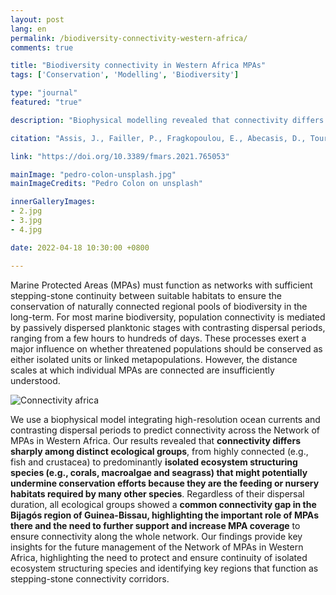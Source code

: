 ```yaml
---
layout: post
lang: en
permalink: /biodiversity-connectivity-western-africa/
comments: true

title: "Biodiversity connectivity in Western Africa MPAs"
tags: ['Conservation', 'Modelling', 'Biodiversity']

type: "journal"
featured: "true"

description: "Biophysical modelling revealed that connectivity differs sharply among ecological groups, from highly connected (e.g., fish) to isolated ecosystem structuring species (e.g., corals) that might undermine conservation efforts, as they are the feeding or nursery habitats of many other species."

citation: "Assis, J., Failler, P., Fragkopoulou, E., Abecasis, D., Touron-Gardic, G., Regalla, A., et al. (2021). Potential Biodiversity Connectivity in the Network of Marine Protected Areas in Western Africa. Frontiers in Marine Science 8, 1749."

link: "https://doi.org/10.3389/fmars.2021.765053"

mainImage: "pedro-colon-unsplash.jpg"
mainImageCredits: "Pedro Colon on unsplash"

innerGalleryImages:
- 2.jpg
- 3.jpg
- 4.jpg

date: 2022-04-18 10:30:00 +0800

---
```


Marine Protected Areas (MPAs) must function as networks with sufficient stepping-stone continuity between suitable habitats to ensure the conservation of naturally connected regional pools of biodiversity in the long-term. For most marine biodiversity, population connectivity is mediated by passively dispersed planktonic stages with contrasting dispersal periods, ranging from a few hours to hundreds of days. These processes exert a major influence on whether threatened populations should be conserved as either isolated units or linked metapopulations. However, the distance scales at which individual MPAs are connected are insufficiently understood.

<img src="{{ site.baseurl }}/assets/images/posts/connectivity-africa.png" alt="Connectivity africa" style="max-height: 625px;">

We use a biophysical model integrating high-resolution ocean currents and contrasting dispersal periods to predict connectivity across the Network of MPAs in Western Africa. Our results revealed that <b>connectivity differs sharply among distinct ecological groups</b>, from highly connected (e.g., fish and crustacea) to predominantly <b>isolated ecosystem structuring species (e.g., corals, macroalgae and seagrass) that might potentially undermine conservation efforts because they are the feeding or nursery habitats required by many other species</b>. Regardless of their dispersal duration, all ecological groups showed a <b>common connectivity gap in the Bijagós region of Guinea-Bissau, highlighting the important role of MPAs there and the need to further support and increase MPA coverage</b> to ensure connectivity along the whole network. Our findings provide key insights for the future management of the Network of MPAs in Western Africa, highlighting the need to protect and ensure continuity of isolated ecosystem structuring species and identifying key regions that function as stepping-stone connectivity corridors.
